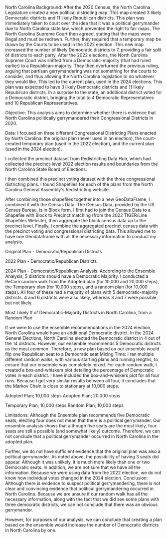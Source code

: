 North Carolina
Background:
After the 2020 Census, the North Carolina Legislature created a new political districting map. This map created 3 likely Democratic districts and 11 likely Republican districts. This plan was immediately taken to court over the idea that it was a political gerrymander due to North Carolina state law, which prevented the right to fair maps. The North Carolina Supreme Court then agreed, stating that the maps were illegal and must be redrawn. Further, they required that a temporary map be drawn by the Courts to be used in the 2022 election. This new map increased the number of likely Democratic districts to 7, providing a fair split of districts to each party. 
After the 2022 elections, the North Carolina Supreme Court was shifted from a Democratic-majority (that had ruled earlier) to a Republican-majority. They then overturned the previous ruling, arguing that partisan gerrymandering was not something for the courts to consider, and thus allowing the North Carolina legislation to do whatever they would like. 
This led to the current plan, used in the 2024 elections. This plan was expected to have 3 likely Democratic districts and 11 likely Republican districts. In a surprise to the state, an additional district voted for a Democratic district, bringing the total to 4 Democratic Representatives and 10 Republican Representatives. 

Objective: This analysis aims to determine whether there is evidence that North Carolina politically gerrymandered their Congressional Districts in 2020. 

Data:
I focused on three different Congressional Districting Plans enacted by North Carolina: the original plan (never used in an election), the court-created temporary plan (used in the 2022 election), and the current plan (used in the 2024 election).
 
I collected the precinct dataset from Redistricting Data Hub, which had collected the precinct-level 2022 election results and boundaries from the North Carolina State Board of Elections. 

I then combined this precinct voting dataset with the three congressional districting plans. I found Shapefiles for each of the plans from the North Carolina General Assembly's Redistricting website.

After combining those shapefiles together into a new GeoDataFrame, I combined it with the Census Data. The Census Data, provided by the US Census Bureau, is in Block form. I first had to join the Census Data to a Shapefile with Block to Precinct matching (from the 2022 TIGER/Line Shapefiles Website), then aggregate the block census data up to the precinct level. 
Finally, I combine the aggregated precinct census data with the precinct voting and congressional districting data. This allowed me to have one Geodataframe with all the necessary information to conduct my analysis. 

Original Plan - Democratic/Republican Districts

2022 Plan - Democratic/Republican Districts


2024 Plan - Democratic/Republican
Analysis:
According to the Ensemble Analysis, 5 districts should have a Democratic Majority. I conducted a ReCom random walk from the Adopted plan (for 10,000 and 20,000 steps), the Temporary plan (for 10,000 steps), and a random plan (for 10,000 steps). All four of these had a majority of plans with 5 democratic-majority districts. 4 and 6 districts were also likely, whereas 3 and 7 were possible but not likely. 

Most Likely # of Democratic-Majority Districts in North Carolina, from a Random Plan

If we were to use the ensemble recommendations in the 2024 election, North Carolina would have an additional Democratic district. In the 2024 General Elections, North Carolina elected the Democratic district in 4 out of the 14 districts. However, our ensemble recommends 5 Democratic districts as the most common. Therefore, a new plan based on our ensemble would flip one Republican seat to a Democratic seat
Mixing Time:
I ran multiple different random walks, with various starting plans and running lengths, to ensure that our ensemble was completely mixed. For each random walk, I created a box-and-whiskers plot detailing the percentage of Democratic votes in each district. I have included the box-and-whiskers plot for all four runs. Because I got very similar results between all four, it concludes that the Markov Chain is close to stationary at 10,000 steps. 



Adopted Plan; 10,000 steps
Adopted Plan; 20,000 steps


Temporary Plan; 10,000 steps
Random Plan; 10,000 steps


Limitations:
Although the Ensemble plan recommends five Democratic seats, electing four does not mean that there is a political gerrymander. Our ensemble analysis shows that although five seats are the most likely, four seats are still a possible (and somewhat likely) outcome. Therefore, we can not conclude that a political gerrymander occurred in North Carolina in the adopted plan.

Further, we do not have sufficient evidence that the original plan was also a political gerrymander. As noted above, the possibility of having 3 seats did appear. Although it was unlikely, it is much more likely than one or two Democratic seats. In addition, we are not sure that we have all the information. Because we were using data from the 2022 election, we do not know how individual votes changed in the 2024 election. 
Conclusion:
Although there is evidence to suspect political gerrymandering, there is not clear and convincing evidence that political gerrymandering occurred in North Carolina. Because we are unsure if our random walk has all the necessary information, along with the fact that we did see some plans with three democratic districts, we can not conclude that there was an obvious gerrymander. 

However, for purposes of our analysis, we can conclude that creating a plan based on the ensemble would increase the number of Democratic districts in North Carolina by one.



